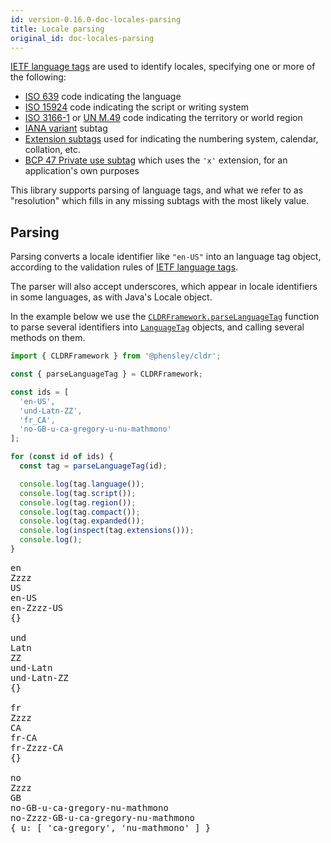 ```yaml
---
id: version-0.16.0-doc-locales-parsing
title: Locale parsing
original_id: doc-locales-parsing
---
```


[IETF language tags](https://en.wikipedia.org/wiki/IETF_language_tag) are used to identify locales, specifying one or more of the following:
  * [ISO 639](https://en.wikipedia.org/wiki/ISO_639) code indicating the language
  * [ISO 15924](https://en.wikipedia.org/wiki/ISO_15924) code indicating the script or writing system
  * [ISO 3166-1](https://en.wikipedia.org/wiki/ISO_3166-1) or [UN M.49](https://en.wikipedia.org/wiki/UN_M.49) code indicating the territory or world region
  * [IANA variant](https://www.iana.org/assignments/lang-subtags-templates/lang-subtags-templates.xhtml) subtag
  * [Extension subtags](https://en.wikipedia.org/wiki/IETF_language_tag#Extensions) used for indicating the numbering system, calendar, collation, etc.
  * [BCP 47 Private use subtag](https://tools.ietf.org/html/bcp47#section-2.2.7) which uses the `'x'` extension, for an application's own purposes

This library supports parsing of language tags, and what we refer to as "resolution" which fills in any missing subtags with the most likely value.

## Parsing

Parsing converts a locale identifier like `"en-US"` into an language tag object, according to the validation rules of [IETF language tags](https://en.wikipedia.org/wiki/IETF_language_tag).

The parser will also accept underscores, which appear in locale identifiers in some languages, as with Java's Locale object.

In the example below we use the [`CLDRFramework.parseLanguageTag`](api-cldrframework.html#parselanguagetag) function to parse several identifiers into [`LanguageTag`](api-languagetag.html) objects, and calling several methods on them.

```typescript
import { CLDRFramework } from '@phensley/cldr';

const { parseLanguageTag } = CLDRFramework;

const ids = [
  'en-US',
  'und-Latn-ZZ',
  'fr_CA',
  'no-GB-u-ca-gregory-u-nu-mathmono'
];

for (const id of ids) {
  const tag = parseLanguageTag(id);

  console.log(tag.language());
  console.log(tag.script());
  console.log(tag.region());
  console.log(tag.compact());
  console.log(tag.expanded());
  console.log(inspect(tag.extensions()));
  console.log();
}
```
<pre class="output">
en
Zzzz
US
en-US
en-Zzzz-US
{}
&nbsp;
und
Latn
ZZ
und-Latn
und-Latn-ZZ
{}
&nbsp;
fr
Zzzz
CA
fr-CA
fr-Zzzz-CA
{}
&nbsp;
no
Zzzz
GB
no-GB-u-ca-gregory-nu-mathmono
no-Zzzz-GB-u-ca-gregory-nu-mathmono
{ u: [ 'ca-gregory', 'nu-mathmono' ] }
</pre>

